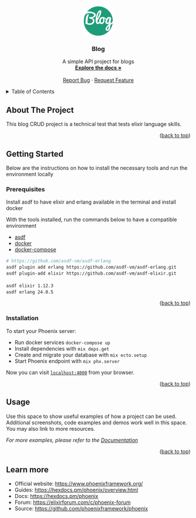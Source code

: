 <div id="top"></div>

<!-- PROJECT LOGO -->
<br />
<div align="center">
  <a href="https://github.com/robertov8/blog-trybe">
    <img src="assets/logo.png" alt="Logo" width="80" height="80">
  </a>

  <h3 align="center">Blog</h3>

  <p align="center">
    A simple API project for blogs
    <br />
    <a href="https://sordid-toe.surge.sh/"><strong>Explore the docs »</strong></a>
    <br />
    <br />
    <a href="https://github.com/robertov8/blog-trybe">Report Bug</a>
    ·
    <a href="https://github.com/robertov8/blog-trybe">Request Feature</a>
  </p>
</div>

<!-- TABLE OF CONTENTS -->
<details>
  <summary>Table of Contents</summary>
  <ol>
    <li>
      <a href="#about-the-project">About The Project</a>
    </li>
    <li>
      <a href="#getting-started">Getting Started</a>
      <ul>
        <li><a href="#prerequisites">Prerequisites</a></li>
        <li><a href="#installation">Installation</a></li>
      </ul>
    </li>
    <li><a href="#usage">Usage</a></li>
    <li><a href="#roadmap">Roadmap</a></li>
    <li><a href="#contributing">Contributing</a></li>
    <li><a href="#license">License</a></li>
    <li><a href="#contact">Contact</a></li>
    <li><a href="#acknowledgments">Acknowledgments</a></li>
  </ol>
</details>

<!-- ABOUT THE PROJECT -->
## About The Project

This blog CRUD project is a technical test that tests elixir language skills.
<p align="right">(<a href="#top">back to top</a>)</p>


## Getting Started

Below are the instructions on how to install the necessary tools and run the environment locally

### Prerequisites

Install asdf to have elixir and erlang available in the terminal and install docker

With the tools installed, run the commands below to have a compatible environment

- [asdf](https://asdf-vm.com/guide/getting-started.html#_2-download-asdf)
- [docker](https://docs.docker.com/engine/install/ubuntu/)
- [docker-compose](https://docs.docker.com/compose/install/)

```bash
# https://github.com/asdf-vm/asdf-erlang
asdf plugin add erlang https://github.com/asdf-vm/asdf-erlang.git
asdf plugin-add elixir https://github.com/asdf-vm/asdf-elixir.git

asdf elixir 1.12.3
asdf erlang 24.0.5
```

<p align="right">(<a href="#top">back to top</a>)</p>

### Installation

To start your Phoenix server:

* Run docker services `docker-compose up`
* Install dependencies with `mix deps.get`
* Create and migrate your database with `mix ecto.setup`
* Start Phoenix endpoint with `mix phx.server`

Now you can visit [`localhost:4000`](http://localhost:4000) from your browser.

<p align="right">(<a href="#top">back to top</a>)</p>

<!-- USAGE EXAMPLES -->
## Usage

Use this space to show useful examples of how a project can be used. Additional screenshots, code examples and demos work well in this space. You may also link to more resources.

_For more examples, please refer to the [Documentation](https://example.com)_

<p align="right">(<a href="#top">back to top</a>)</p>

## Learn more

  * Official website: https://www.phoenixframework.org/
  * Guides: https://hexdocs.pm/phoenix/overview.html
  * Docs: https://hexdocs.pm/phoenix
  * Forum: https://elixirforum.com/c/phoenix-forum
  * Source: https://github.com/phoenixframework/phoenix
